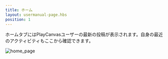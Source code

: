 ```yaml
---
title: ホーム
layout: usermanual-page.hbs
position: 1
---
```


ホームタブにはPlayCanvasユーザーの最新の投稿が表示されます。自身の最近のアクティビティもここから確認できます。

![home_page][1]

[1]: /images/platform/home.png "ホーム"

